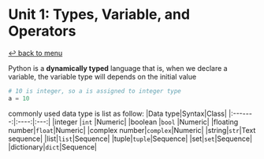 # Unit 1: Types, Variable, and Operators
[↩️ back to menu](../../README.md)

Python is a **dynamically typed** language
that is, when we declare a variable, the variable type will depends on the initial value

```python
# 10 is integer, so a is assigned to integer type
a = 10
```

commonly used data type is list as follow:
|Data type|Syntax|Class|
|:-------:|:----:|:---:|
|integer  |`int`   |Numeric|
|boolean  |`bool`  |Numeric|
|floating number|`float`|Numeric|
|complex number|`complex`|Numeric|
|string|`str`|Text sequence|
|list|`list`|Sequence|
|tuple|`tuple`|Sequence|
|set|`set`|Sequence|
|dictionary|`dict`|Sequence|

